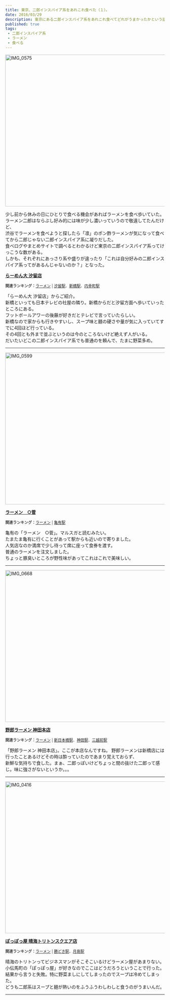 ```yaml
---
title: 東京、二郎インスパイア系をあれこれ食べた（１）。
date: 2016/03/29
description: 東京にある二郎インスパイア系をあれこれ食べてどれがうまかったかという話。
published: true
tags: 
 - 二郎インスパイア系
 - ラーメン
 - 食べる
---
```


<a data-flickr-embed="true"  href="https://www.flickr.com/photos/shigeki_takeguchi/26045790771/in/dateposted-public/" title="IMG_0575"><img src="https://farm2.staticflickr.com/1533/26045790771_889aeb7184_z.jpg" width="640" height="480" alt="IMG_0575"></a><script async src="//embedr.flickr.com/assets/client-code.js" charset="utf-8"></script>

少し前から休みの日にひとりで食べる機会があればラーメンを食べ歩いていた。  
ラーメン二郎はならぶし好み的には味が少し濃いっていうので敬遠してたんだけど、  
渋谷でラーメンを食べようと探したら「凛」のポン酢ラーメンが気になって食べてから二郎じゃない二郎インスパイア系に凝りだした。  
食べログやまとめサイトで調べるとわかるけど東京の二郎インスパイア系ってけっこうな数がある。  
しかも、それぞれにあっさり系や盛りが違ったり「これは自分好みの二郎インスパイア系ってがあるんじゃないのか？」となった。

<div class="tabelog">
<p><strong><a href="http://tabelog.com/tokyo/A1301/A130103/13121246/" target="_blank">らーめん大 汐留店</a></strong></p>
<script src="http://tabelog.com/badge/google_badge?escape=false&rcd=13121246" type="text/javascript" charset="utf-8"></script>
</div>
<p style="color:#444444; font-size:12px;">
<strong>関連ランキング：</strong><a href="http://tabelog.com/rstLst/ramen/">ラーメン</a> | <a href="http://tabelog.com/tokyo/A1301/A130103/R4539/rstLst/">汐留駅</a>、<a href="http://tabelog.com/tokyo/A1301/A130103/R5266/rstLst/">新橋駅</a>、<a href="http://tabelog.com/tokyo/A1301/A130103/R1291/rstLst/">内幸町駅</a></p>

「らーめん大 汐留店」からご紹介。  
新橋といっても日本テレビの社屋の隣り。新橋からだと汐留方面へ歩いていったところにある。  
フットボールアワーの後藤が好きだとテレビで言っていたらしい。  
新橋なので家からも行きやすいし、スープ味と麺の硬さや量が気に入っていてすでに4回ほど行っている。  
その4回とも外まで並ぶというのは今のところないけど絶えず人がいる。  
だいたいどこの二郎インスパイア系でも普通のを頼んで、たまに野菜多め。

<hr>

<a data-flickr-embed="true"  href="https://www.flickr.com/photos/shigeki_takeguchi/25509525033/in/dateposted-public/" title="IMG_0599"><img src="https://farm2.staticflickr.com/1517/25509525033_0efd69048f_z.jpg" width="640" height="480" alt="IMG_0599"></a><script async src="//embedr.flickr.com/assets/client-code.js" charset="utf-8"></script>
<div class="tabelog">
<p><strong><a href="http://tabelog.com/tokyo/A1324/A132403/13106018/" target="_blank">ラーメン　○菅</a></strong></p>
<script src="http://tabelog.com/badge/google_badge?escape=false&rcd=13106018" type="text/javascript" charset="utf-8"></script>
</div>
<p style="color:#444444; font-size:12px;">
<strong>関連ランキング：</strong><a href="http://tabelog.com/rstLst/ramen/">ラーメン</a> | <a href="http://tabelog.com/tokyo/A1324/A132403/R2761/rstLst/">亀有駅</a></p>


亀有の「ラーメン　○菅」。マルスガと読むみたい。  
たまたま亀有に行くことがあって駅からも近いので寄りました。  
人気店なのか満席で少し待って席に座って食券を渡す。  
普通のラーメンを注文しました。  
ちょっと豚臭いところが野性味があってこれはこれで美味しい。  

<hr>

<a data-flickr-embed="true"  href="https://www.flickr.com/photos/shigeki_takeguchi/26086209576/in/dateposted-public/" title="IMG_0668"><img src="https://farm2.staticflickr.com/1499/26086209576_645bfd486e_z.jpg" width="640" height="480" alt="IMG_0668"></a><script async src="//embedr.flickr.com/assets/client-code.js" charset="utf-8"></script>
<div class="tabelog">
<p><strong><a href="http://tabelog.com/tokyo/A1310/A131002/13108551/" target="_blank">野郎ラーメン 神田本店</a></strong></p>
<script src="http://tabelog.com/badge/google_badge?escape=false&rcd=13108551" type="text/javascript" charset="utf-8"></script>
</div>
<p style="color:#444444; font-size:12px;">
<strong>関連ランキング：</strong><a href="http://tabelog.com/rstLst/ramen/">ラーメン</a> | <a href="http://tabelog.com/tokyo/A1302/A130202/R5260/rstLst/">新日本橋駅</a>、<a href="http://tabelog.com/tokyo/A1310/A131002/R2954/rstLst/">神田駅</a>、<a href="http://tabelog.com/tokyo/A1302/A130202/R9506/rstLst/">三越前駅</a></p>

「野郎ラーメン 神田本店」。ここが本店なんですね。
野郎ラーメンは新橋店には行ったことあるけどその時は酔っていたのであまり覚えておらず、  
新鮮な気持ちで食した。まぁ、二郎っぽいけどちょっと間の抜けた二郎って感じ。味に強さがないというか。。。
<hr>
<a data-flickr-embed="true"  href="https://www.flickr.com/photos/shigeki_takeguchi/25507379184/in/dateposted-public/" title="IMG_0416"><img src="https://farm2.staticflickr.com/1673/25507379184_b8ba9b831b_z.jpg" width="640" height="480" alt="IMG_0416"></a><script async src="//embedr.flickr.com/assets/client-code.js" charset="utf-8"></script>
<div class="tabelog">
<p><strong><a href="http://tabelog.com/tokyo/A1313/A131302/13009021/" target="_blank">ぽっぽっ屋 晴海トリトンスクエア店</a></strong></P>
<script src="http://tabelog.com/badge/google_badge?escape=false&rcd=13009021" type="text/javascript" charset="utf-8"></script>
</div>
<p style="color:#444444; font-size:12px;">
<strong>関連ランキング：</strong><a href="http://tabelog.com/rstLst/ramen/">ラーメン</a> | <a href="http://tabelog.com/tokyo/A1313/A131302/R2445/rstLst/">勝どき駅</a>、<a href="http://tabelog.com/tokyo/A1313/A131302/R6345/rstLst/">月島駅</a></p>


晴海のトリトンってビジネスマンがそこそこいるけどラーメン屋があまりない。  
小伝馬町の「ぽっぽっ屋」が好きなのでここはどうだろうということで行った。  
結果から言うと失敗。特に野菜ましにしてしまったのでスープは冷めてしまった。  
どうも二郎系はスープと麺が熱いのをふうふうわしわしと食うのがうまいんだ。

---
